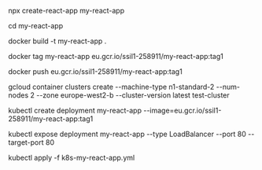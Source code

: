 npx create-react-app my-react-app

cd my-react-app

docker build -t my-react-app .

docker tag my-react-app eu.gcr.io/ssil1-258911/my-react-app:tag1

docker push eu.gcr.io/ssil1-258911/my-react-app:tag1

gcloud container clusters create --machine-type n1-standard-2 --num-nodes 2  --zone europe-west2-b --cluster-version latest test-cluster

kubectl create deployment my-react-app --image=eu.gcr.io/ssil1-258911/my-react-app:tag1

kubectl expose deployment my-react-app --type LoadBalancer --port 80 --target-port 80

kubectl apply -f k8s-my-react-app.yml